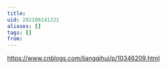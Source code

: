 ```yaml
---
title: 
uid: 202108141222
aliases: []
tags: []
from: 
---
```

https://www.cnblogs.com/liangqihui/p/10346209.html